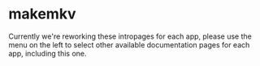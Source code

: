 # makemkv

Currently we're reworking these intropages for each app, please use the menu on the left to select other available documentation pages for each app, including this one.
